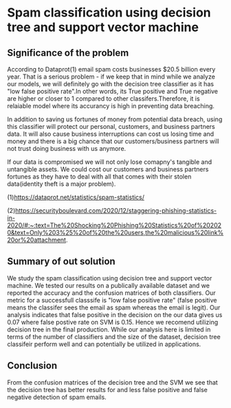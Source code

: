 # Spam classification using decision tree and support vector machine 


## Significance of the problem 

According to Dataprot(1) email spam costs businesses $20.5 billion every year. That is a serious problem - if we keep that in mind while we analyze our models, we will definitely go with the decision tree classifier as it has "low false positive rate".In other words, its True positive and True negative are higher or closer to 1 compared to other classifers.Therefore, it is relaiable model where its accurancy is high in preventing data breaching.

In addition to saving us fortunes of money from potential data breach, using this classifier will protect our personal, customers, and business partners data. It will also cause business interruptions can cost us losing time and money and there is a big chance that our customers/business partners will not trust doing business with us anymore.

If our data is compromised we will not only lose comapny's tangible and untangible assets. We could cost our customers and business partners fortunes as they have to deal with all that comes with their stolen data(identity theft is a major problem). 


(1)https://dataprot.net/statistics/spam-statistics/

(2)https://securityboulevard.com/2020/12/staggering-phishing-statistics-in-2020/#:~:text=The%20Shocking%20Phishing%20Statistics%20of%202020&text=Only%203%25%20of%20the%20users,the%20malicious%20link%20or%20attachment.



## Summary of out solution
We study the spam classification using decision tree and support vector machine. We tested our results on a publically available dataset and we reported the accuracy and the confusion matrices of both classifiers. Our metric for a successfull classsife is "low false positive rate" (false positive means the classifer sees the email as spam whereas the email is legit). Our analysis indicates that false positive in the decision on the our data gives us 0.07 where false postive rate on SVM is 0.15. Hence we recomend utilizing decision tree in the final production. While our analysis here is limited in terms of the number of classifiers and the size of the dataset, decision tree classifeir perform well and can potentially be utilized in applications.

## Conclusion 

From the confusion matrices of the decision tree and the SVM we see that the decision tree has better results for and less false positive and false negative detection of spam emails.



